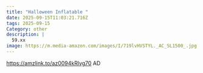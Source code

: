 ```yaml
---
title: "Halloween Inflatable "
date: 2025-09-15T11:03:21.716Z
tags: 2025-09-15
Category: other
description: |
  59.xx 
image: https://m.media-amazon.com/images/I/719lvHVSTYL._AC_SL1500_.jpg
---
```

https://amzlink.to/az0094kRlvg70
AD